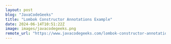 ```yaml
---
layout: post
blog: "JavaCodeGeeks"
title: "Lombok Constructor Annotations Example"
date: 2024-06-14T10:51:22Z
image: images/javacodegeeks.png
remote_url: "https://www.javacodegeeks.com/lombok-constructor-annotations-example.html"
---
```

